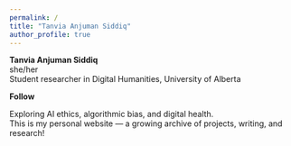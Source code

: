 ```yaml
---
permalink: /
title: "Tanvia Anjuman Siddiq"
author_profile: true
---
```


**Tanvia Anjuman Siddiq**  
she/her  
Student researcher in Digital Humanities, University of Alberta 
  
  **Follow**  

Exploring AI ethics, algorithmic bias, and digital health.  
This is my personal website — a growing archive of projects, writing, and research!

